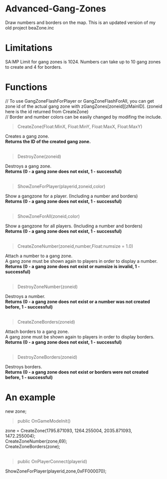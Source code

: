 # Advanced-Gang-Zones
Draw numbers and borders on the map. This is an updated version of my old project beaZone.inc

# Limitations
SA:MP Limit for gang zones is 1024. Numbers can take up to 10 gang zones to create and 4 for borders.<br>

# Functions

// To use GangZoneFlashForPlayer or GangZoneFlashForAll, you can get zone id of the actual gang zone with zGangZones[zoneid][zMainID]. (zoneid here is the id returned from CreateZone)<br>
// Border and number colors can be easily changed by modifing the include.

> CreateZone(Float:MinX, Float:MinY, Float:MaxX, Float:MaxY)

Creates a gang zone.<br>
**Returns the ID of the created gang zone.**
<br><br>
> DestroyZone(zoneid)

Destroys a gang zone.<br>
**Returns (0 - a gang zone does not exist, 1 - successful)**
<br><br>
> ShowZoneForPlayer(playerid,zoneid,color)

Show a gangzone for a player. (Including a number and borders)<br>
**Returns (0 - a gang zone does not exist, 1 - successful)**
<br><br>
> ShowZoneForAll(zoneid,color)

Show a gangzone for all players. (Including a number and borders)<br>
**Returns (0 - a gang zone does not exist, 1 - successful)**
<br><br>
> CreateZoneNumber(zoneid,number,Float:numsize = 1.0)

Attach a number to a gang zone.<br>
A gang zone must be shown again to players in order to display a number.<br>
**Returns (0 - a gang zone does not exist or numsize is invalid, 1 - successful)**
<br><br>
> DestroyZoneNumber(zoneid)

Destroys a number.<br>
**Returns (0 - a gang zone does not exist or a number was not created before, 1 - successful)**
<br><br>
> CreateZoneBorders(zoneid)

Attach borders to a gang zone.<br>
A gang zone must be shown again to players in order to display borders.<br>
**Returns (0 - a gang zone does not exist, 1 - successful)**
<br><br>
> DestroyZoneBorders(zoneid)

Destroys borders.<br>
**Returns (0 - a gang zone does not exist or borders were not created before, 1 - successful)**


# An example

new zone;

> public OnGameModeInit()

zone = CreateZone(1795.871093, 1264.255004, 2035.871093, 1472.255004);<br>
CreateZoneNumber(zone,69);<br>
CreateZoneBorders(zone);
<br><br>
> public OnPlayerConnect(playerid)

ShowZoneForPlayer(playerid,zone,0xFF000070);





